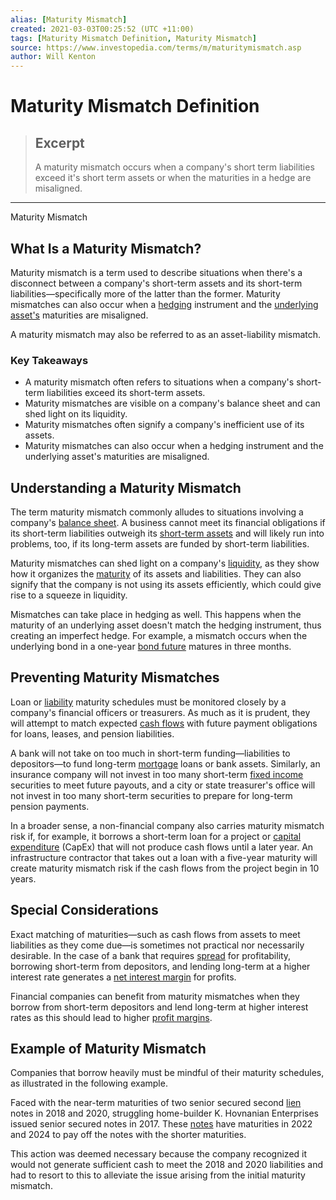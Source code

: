 ```yaml
---
alias: [Maturity Mismatch]
created: 2021-03-03T00:25:52 (UTC +11:00)
tags: [Maturity Mismatch Definition, Maturity Mismatch]
source: https://www.investopedia.com/terms/m/maturitymismatch.asp
author: Will Kenton
---
```


# Maturity Mismatch Definition

> ## Excerpt
> A maturity mismatch occurs when a company's short term liabilities exceed it's short term assets or when the maturities in a hedge are misaligned.

---

Maturity Mismatch
## What Is a Maturity Mismatch?

Maturity mismatch is a term used to describe situations when there's a disconnect between a company's short-term assets and its short-term liabilities—specifically more of the latter than the former. Maturity mismatches can also occur when a [hedging](https://www.investopedia.com/terms/h/hedge.asp) instrument and the [underlying asset's](https://www.investopedia.com/terms/u/underlying-asset.asp) maturities are misaligned.

A maturity mismatch may also be referred to as an asset-liability mismatch.

### Key Takeaways

-   A maturity mismatch often refers to situations when a company's short-term liabilities exceed its short-term assets.
-   Maturity mismatches are visible on a company's balance sheet and can shed light on its liquidity.
-   Maturity mismatches often signify a company's inefficient use of its assets.
-   Maturity mismatches can also occur when a hedging instrument and the underlying asset's maturities are misaligned.

## Understanding a Maturity Mismatch

The term maturity mismatch commonly alludes to situations involving a company's [balance sheet](https://www.investopedia.com/terms/b/balancesheet.asp). A business cannot meet its financial obligations if its short-term liabilities outweigh its [short-term assets](https://www.investopedia.com/terms/s/shortterm.asp) and will likely run into problems, too, if its long-term assets are funded by short-term liabilities.

Maturity mismatches can shed light on a company's [liquidity](https://www.investopedia.com/terms/l/liquidity.asp), as they show how it organizes the [maturity](https://www.investopedia.com/terms/m/maturity.asp) of its assets and liabilities. They can also signify that the company is not using its assets efficiently, which could give rise to a squeeze in liquidity.

Mismatches can take place in hedging as well. This happens when the maturity of an underlying asset doesn't match the hedging instrument, thus creating an imperfect hedge. For example, a mismatch occurs when the underlying bond in a one-year [bond future](https://www.investopedia.com/terms/b/bondfutures.asp) matures in three months.

## Preventing Maturity Mismatches

Loan or [liability](https://www.investopedia.com/terms/l/liability.asp) maturity schedules must be monitored closely by a company's financial officers or treasurers. As much as it is prudent, they will attempt to match expected [cash flows](https://www.investopedia.com/terms/c/cashflow.asp) with future payment obligations for loans, leases, and pension liabilities.

A bank will not take on too much in short-term funding—liabilities to depositors—to fund long-term [mortgage](https://www.investopedia.com/terms/m/mortgage.asp) loans or bank assets. Similarly, an insurance company will not invest in too many short-term [fixed income](https://www.investopedia.com/terms/f/fixedincome.asp) securities to meet future payouts, and a city or state treasurer's office will not invest in too many short-term securities to prepare for long-term pension payments.

In a broader sense, a non-financial company also carries maturity mismatch risk if, for example, it borrows a short-term loan for a project or [capital expenditure](https://www.investopedia.com/terms/c/capitalexpenditure.asp) (CapEx) that will not produce cash flows until a later year. An infrastructure contractor that takes out a loan with a five-year maturity will create maturity mismatch risk if the cash flows from the project begin in 10 years.

## Special Considerations

Exact matching of maturities—such as cash flows from assets to meet liabilities as they come due—is sometimes not practical nor necessarily desirable. In the case of a bank that requires [spread](https://www.investopedia.com/terms/s/spread.asp) for profitability, borrowing short-term from depositors, and lending long-term at a higher interest rate generates a [net interest margin](https://www.investopedia.com/terms/n/netinterestmargin.asp) for profits.

Financial companies can benefit from maturity mismatches when they borrow from short-term depositors and lend long-term at higher interest rates as this should lead to higher [profit margins](https://www.investopedia.com/terms/p/profitmargin.asp).

## Example of Maturity Mismatch

Companies that borrow heavily must be mindful of their maturity schedules, as illustrated in the following example.

Faced with the near-term maturities of two senior secured second [lien](https://www.investopedia.com/terms/l/lien.asp) notes in 2018 and 2020, struggling home-builder K. Hovnanian Enterprises issued senior secured notes in 2017. These [notes](https://www.investopedia.com/terms/n/note.asp) have maturities in 2022 and 2024 to pay off the notes with the shorter maturities.

This action was deemed necessary because the company recognized it would not generate sufficient cash to meet the 2018 and 2020 liabilities and had to resort to this to alleviate the issue arising from the initial maturity mismatch.
